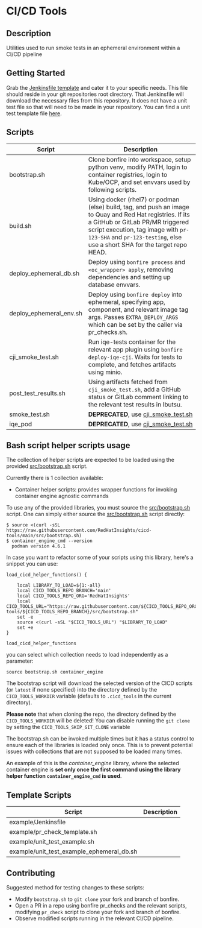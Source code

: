 # CI/CD Tools

## Description
Utilities used to run smoke tests in an ephemeral environment within a CI/CD pipeline

## Getting Started
Grab the [Jenkinsfile template](templates/Jenkinsfile) and cater it to your specific needs. This file should reside in your git repositories root directory. That Jenkinsfile will 
download the necessary files from this repository. It does not have a unit test file so that will need to be made in your repository. You can find a 
unit test template file [here](templates/unit_test_example.sh).

## Scripts

| Script                  | Description |  
| ----------------------- | ----------- | 
| bootstrap.sh            | Clone bonfire into workspace, setup python venv, modify PATH, login to container registries, login to Kube/OCP,  and set envvars used by following scripts. |
| build.sh                | Using docker (rhel7) or podman (else) build, tag, and push an image to Quay and Red Hat registries. If its a GitHub or GitLab PR/MR triggered script execution, tag image with `pr-123-SHA` and `pr-123-testing`, else use a short SHA for the target repo HEAD. |
| deploy_ephemeral_db.sh  | Deploy using `bonfire process` and `<oc_wrapper> apply`, removing dependencies and setting up database envvars. |
| deploy_ephemeral_env.sh | Deploy using `bonfire deploy` into ephemeral, specifying app, component, and relevant image tag args.  Passes `EXTRA_DEPLOY_ARGS` which can be set by the caller via pr_checks.sh.
| cji_smoke_test.sh       | Run iqe-tests container for the relevant app plugin using `bonfire deploy-iqe-cji`. Waits for tests to complete, and fetches artifacts using minio.
| post_test_results.sh    | Using artifacts fetched from `cji_smoke_test.sh`, add a GitHub status or GitLab comment linking to the relevant test results in Ibutsu.
| smoke_test.sh           | **DEPRECATED**, use [cji_smoke_test.sh](cji_smoke_test.sh) |
| iqe_pod                 | **DEPRECATED**, use [cji_smoke_test.sh](cji_smoke_test.sh) |

## Bash script helper scripts usage

The collection of helper scripts are expected to be loaded using the provided [src/bootstrap.sh](bootstrap) script.

Currently there is 1 collection available:

- Container helper scripts: provides wrapper functions for invoking container engine agnostic commands

To use any of the provided libraries, you must source the [src/bootstrap.sh](bootstrap.sh) script.
One can simply either source the [src/bootstrap.sh](bootstrap) script directly:

```
$ source <(curl -sSL https://raw.githubusercontent.com/RedHatInsights/cicd-tools/main/src/bootstrap.sh)
$ container_engine_cmd --version
  podman version 4.6.1

```

In case you want to refactor some of your scripts using this library, here's a snippet you can use:

```
load_cicd_helper_functions() {

    local LIBRARY_TO_LOAD=${1:-all}
    local CICD_TOOLS_REPO_BRANCH='main'
    local CICD_TOOLS_REPO_ORG='RedHatInsights'
    local CICD_TOOLS_URL="https://raw.githubusercontent.com/${CICD_TOOLS_REPO_ORG}/cicd-tools/${CICD_TOOLS_REPO_BRANCH}/src/bootstrap.sh"
    set -e
    source <(curl -sSL "$CICD_TOOLS_URL") "$LIBRARY_TO_LOAD"
    set +e
}

load_cicd_helper_functions
```

you can select which collection needs to load independently as a parameter:

```
source bootstrap.sh container_engine
```

The bootstrap script will download the selected version of the CICD scripts (or `latest` if none specified) into the directory defined by
the `CICD_TOOLS_WORKDIR` variable (defaults to `.cicd_tools` in the current directory). 

**Please note** that when cloning the repo, the directory defined by the `CICD_TOOLS_WORKDIR` will be deleted!
You can disable running the `git clone` by setting the `CICD_TOOLS_SKIP_GIT_CLONE` variable

The bootstrap.sh can be invoked multiple times but it has a status control to ensure each
of the libraries is loaded only once. This is to prevent potential issues with collections 
that are not supposed to be loaded many times.

An example of this is the _container_engine_ library, where the selected container engine
is **set only once the first command using the library helper function `container_engine_cmd` is used**.


## Template Scripts
| Script                  | Description |  
| ----------------------- | ----------- | 
| example/Jenkinsfile                       |  |
| example/pr_check_template.sh              |  |
| example/unit_test_example.sh              |  |
| example/unit_test_example_ephemeral_db.sh |  |

## Contributing

Suggested method for testing changes to these scripts:
- Modify `bootstrap.sh` to `git clone` your fork and branch of bonfire.
- Open a PR in a repo using bonfire pr_checks and the relevant scripts, modifying `pr_check` script to clone your fork and branch of bonfire.
- Observe modified scripts running in the relevant CI/CD pipeline.
# 
